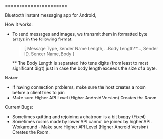 
======================

Bluetooth instant messaging app for Android, 



How it works:
  - To send messages and images, we transmit them in formatted byte arrays in the following format:
      <blockquote>
      [ Message Type, Sender Name Length, ...Body Length**..., Sender ID, Sender Name, Body ]
      </blockquote>
      
    ** The Body Length is separated into tens digits (from least to most significant digit) just in case the body length exceeds the size of a byte.

Notes:
  - If having connection problems, make sure the host creates a room before a client tries to join 
  - Make sure Higher API Level (Higher Android Version) Creates the Room.
  
Current Bugs:
  - Sometimes quitting and rejoining a chatroom is a bit buggy (Fixed)
  - Sometimes rooms made by lower API cannot be joined by higher API. Workaround - Make sure Higher API Level (Higher Android       Version) Creates the Room.


